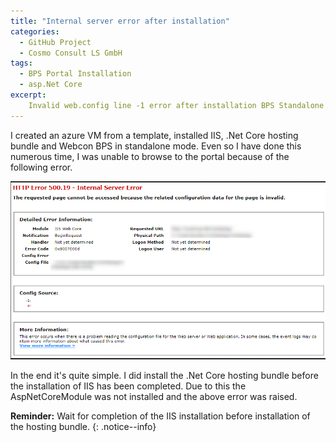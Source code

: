 ```yaml
---
title: "Internal server error after installation"
categories:
  - GitHub Project
  - Cosmo Consult LS GmbH
tags:
  - BPS Portal Installation
  - asp.Net Core
excerpt:
    Invalid web.config line -1 error after installation BPS Standalone 
---
```

I created an azure VM from a template, installed IIS, .Net Core hosting bundle and Webcon BPS in standalone mode. Even so I have done this numerous time, I was unable to browse to the portal because of the following error.

![Error message](/assets/images/posts/missing_core_module/missing_core_module_error.png)

In the end it's quite simple. I did install the .Net Core hosting bundle before the installation of IIS has been completed. Due to this the AspNetCoreModule was not installed and the above error was raised.

**Reminder:** Wait for completion of the IIS installation before installation of the hosting bundle.
{: .notice--info}